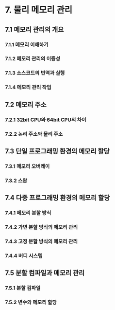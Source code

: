 # 7. 물리 메모리 관리

## 7.1 메모리 관리의 개요

### 7.1.1 메모리 이해하기

### 7.1.2 메모리 관리의 이중성

### 7.1.3 소스코드의 번역과 실행

### 7.1.4 메모리 관리 작업

## 7.2 메모리 주소

### 7.2.1 32bit CPU와 64bit CPU의 차이

### 7.2.2 논리 주소와 물리 주소

## 7.3 단일 프로그래밍 환경의 메모리 할당

### 7.3.1 메모리 오버레이

### 7.3.2 스왑

## 7.4 다중 프로그래밍 환경의 메모리 할당

### 7.4.1 메모리 분할 방식

### 7.4.2 가변 분할 방식의 메모리 관리

### 7.4.3 고정 분할 방식의 메모리 관리

### 7.4.4 버디 시스템

## 7.5 분할 컴파일과 메모리 관리

### 7.5.1 분할 컴파일

### 7.5.2 변수와 메모리 할당
